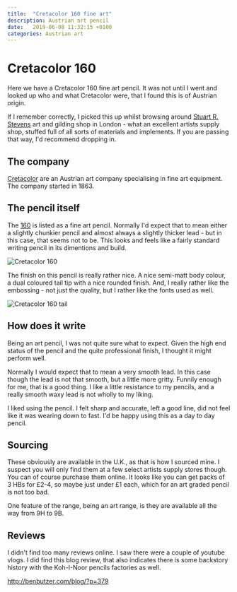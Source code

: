 ```yaml
---
title:  "Cretacolor 160 fine art"
description: Austrian art pencil
date:   2019-06-08 11:32:15 +0100
categories: Austrian art
---
```


# Cretacolor 160

Here we have a Cretacolor 160 fine art pencil. It was not until I went and looked up who and
what Cretacolor were, that I found this is of Austrian origin.

If I remember correctly, I picked this up whilst browsing around [Stuart R. Stevens](http://www.stuartstevenson.co.uk)
art and gilding shop in London - what an excellent artists supply shop, stuffed full of all sorts of materials and
implements. If you are passing that way, I'd recommend dropping in.

## The company

[Cretacolor](https://www.cretacolor.com/en/passion-en/history/) are an Austrian art company specialising
in fine art equipment. The company started in 1863.

## The pencil itself

The [160](https://www.cretacolor.com/en/products/cleos-fine-art-graphite-pencil/) is listed as a fine
art pencil. Normally I'd expect that to mean either a slightly chunkier pencil and almost always a slightly
thicker lead - but in this case, that seems not to be. This looks and feels like a fairly standard writing
pencil in its dimentions and build.

![Cretacolor 160]({{site.url}}/images/creta160.jpg)

The finish on this pencil is really rather nice. A nice semi-matt body colour, a dual coloured
tail tip with a nice rounded finish. And, I really rather like the embossing - not just the
quality, but I rather like the fonts used as well.

![Cretacolor 160 tail]({{site.url}}/images/creta160_tail.jpg)

## How does it write

Being an art pencil, I was not quite sure what to expect. Given the high end status of the pencil and the
quite professional finish, I thought it might perform well.

Normally I would expect that to mean a very smooth lead. In this case though the lead is not that smooth,
but a little more gritty. Funnily enough for me, that is a good thing. I like a little resistance to my
pencils, and a really smooth waxy lead is not wholly to my liking.

I liked using the pencil. I felt sharp and accurate, left a good line, did not feel like it was wearing down
to fast. I'd be happy using this as a day to day pencil.

## Sourcing

These obviously are available in the U.K., as that is how I sourced mine. I suspect you will only find them
at a few select artists supply stores though. You can of course purchase them online. It looks like you can get
packs of 3 HBs for £2-4, so maybe just under £1 each, which for an art graded pencil is not too bad.

One feature of the range, being an art range, is they are available all the way from 9H to 9B.

## Reviews

I didn't find too many reviews online. I saw there were a couple of youtube vlogs. I did find this blog review,
that also indicates there is some backstory history with the Koh-I-Noor pencils factories as well.

http://benbutzer.com/blog/?p=379

